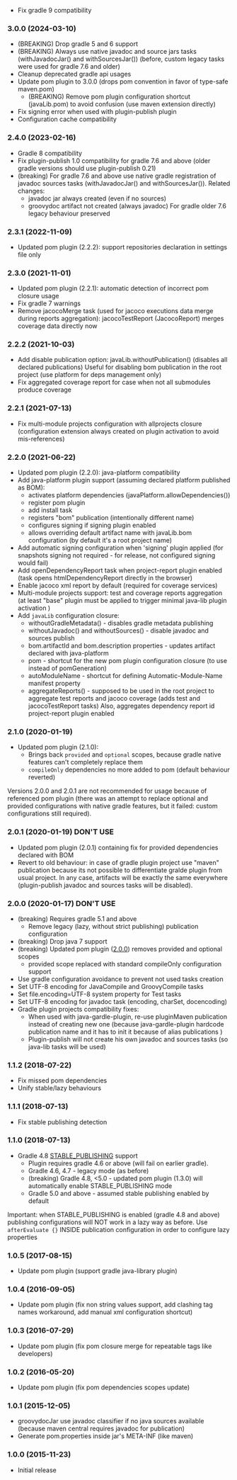 * Fix gradle 9 compatibility

### 3.0.0 (2024-03-10)
* (BREAKING) Drop gradle 5 and 6 support
* (BREAKING) Always use native javadoc and source jars tasks (withJavadocJar() and withSourcesJar())
    (before, custom legacy tasks were used for gradle 7.6 and older)
* Cleanup deprecated gradle api usages
* Update pom plugin to 3.0.0 (drops pom convention in favor of type-safe maven.pom)
  - (BREAKING) Remove pom plugin configuration shortcut (javaLib.pom) to avoid confusion (use maven extension directly)
* Fix signing error when used with plugin-publish plugin
* Configuration cache compatibility

### 2.4.0 (2023-02-16)
* Gradle 8 compatibility
* Fix plugin-publish 1.0 compatibility for gradle 7.6 and above
  (older gradle versions should use plugin-publish 0.21)
* (breaking) For gradle 7.6 and above use native gradle registration of javadoc sources tasks
  (withJavadocJar() and withSourcesJar()). 
  Related changes:
    - javadoc jar always created (even if no sources)
    - groovydoc artifact not created (always javadoc)
  For gradle older 7.6 legacy behaviour preserved

### 2.3.1 (2022-11-09)
* Updated pom plugin (2.2.2): support repositories declaration in settings file only

### 2.3.0 (2021-11-01)
* Updated pom plugin (2.2.1): automatic detection of incorrect pom closure usage
* Fix gradle 7 warnings
* Remove jacocoMerge task (used for jacoco executions data merge during reports aggregation): 
  jacocoTestReport (JacocoReport) merges coverage data directly now

### 2.2.2 (2021-10-03)
* Add disable publication option: javaLib.withoutPublication() (disables all declared publications)
  Useful for disabling bom publication in the root project (use platform for deps management only)
* Fix aggregated coverage report for case when not all submodules produce coverage

### 2.2.1 (2021-07-13)
* Fix multi-module projects configuration with allprojects closure 
  (configuration extension always created on plugin activation to avoid mis-references)

### 2.2.0 (2021-06-22)
* Updated pom plugin (2.2.0): java-platform compatibility
* Add java-platform plugin support (assuming declared platform published as BOM):
    - activates platform dependencies (javaPlatform.allowDependencies())
    - register pom plugin 
    - add install task
    - registers "bom" publication (intentionally different name)
    - configures signing if signing plugin enabled
    - allows overriding default artifact name with javaLib.bom  configuration 
      (by default it's a root project name)
* Add automatic signing configuration when 'signing' plugin applied
  (for snapshots signing not required -  for release, not configured signing would fail)
* Add openDependencyReport task when project-report plugin enabled
  (task opens htmlDependencyReport directly in the browser)
* Enable jacoco xml report by default (required for coverage services)  
* Multi-module projects support: test and coverage reports aggregation
  (at least "base" plugin must be applied to trigger minimal java-lib plugin activation )
* Add `javaLib` configuration closure:
    - withoutGradleMetadata() - disables gradle metadata publishing
    - withoutJavadoc() and withoutSources() - disable javadoc and sources publish
    - bom.artifactId and bom.description properties - updates artifact declared with java-platform
    - pom - shortcut for the new pom plugin configuration closure (to use instead of pomGeneration)
    - autoModuleName - shortcut for defining Automatic-Module-Name manifest property
    - aggregateReports() - supposed to be used in the root project to aggregate
       test reports and jacoco coverage (adds test and jacocoTestReport tasks)
       Also, aggregates dependency report id project-report plugin enabled

### 2.1.0 (2020-01-19)
* Updated pom plugin (2.1.0): 
    - Brings back `provided` and `optional` scopes, because gradle native features can't completely replace them
    - `compileOnly` dependencies no more added to pom (default behaviour reverted)  

Versions 2.0.0 and 2.0.1 are not recommended for usage because of referenced pom plugin
(there was an attempt to replace optional and provided configurations with native gradle features, 
but it failed: custom configurations still required).

### 2.0.1 (2020-01-19) DON'T USE
* Updated pom plugin (2.0.1) containing fix for provided dependencies declared with BOM
* Revert to old behaviour: in case of gradle plugin project use "maven" publication because its not possible 
    to differentiate gralde plugin from usual project. In any case, artifacts will be exactly the same everywhere
    (plugin-publish javadoc and sources tasks will be disabled).  

### 2.0.0 (2020-01-17) DON'T USE
* (breaking) Requires gradle 5.1 and above
    - Remove legacy (lazy, without strict publishing) publication configuration 
* (breaking) Drop java 7 support
* (breaking) Updated pom plugin ([2.0.0](https://github.com/xvik/gradle-pom-plugin/releases/tag/2.0.0)) removes provided and optional scopes
    - provided scope replaced with standard compileOnly configuration support 
* Use gradle configuration avoidance to prevent not used tasks creation
* Set UTF-8 encoding for JavaCompile and GroovyCompile tasks
* Set file.encoding=UTF-8 system property for Test tasks
* Set UTF-8 encoding for javadoc task (encoding, charSet, docencoding) 
* Gradle plugin projects compatibility fixes:
    - When used with java-gardle-plugin, re-use pluginMaven publication instead of creating
        new one (because java-gardle-plugin hardcode publication name and it has to init it because of alias publications )
    - Plugin-publish will not create his own javadoc and sources tasks (so java-lib tasks will be used)

### 1.1.2 (2018-07-22)
* Fix missed pom dependencies
* Unify stable/lazy behaviours

### 1.1.1 (2018-07-13)
* Fix stable publishing detection

### 1.1.0 (2018-07-13)
* Gradle 4.8 [STABLE_PUBLISHING](https://docs.gradle.org/4.8/userguide/publishing_maven.html#publishing_maven:deferred_configuration) support
    - Plugin requires gradle 4.6 or above (will fail on earlier gradle).
    - Gradle 4.6, 4.7 - legacy mode (as before)
    - (breaking) Gradle 4.8, <5.0 - updated pom plugin (1.3.0) will automatically enable STABLE_PUBLISHING mode         
    - Gradle 5.0 and above - assumed stable publishing enabled by default

Important: when STABLE_PUBLISHING is enabled (gradle 4.8 and above) publishing configurations will NOT work 
in a lazy way as before. Use `afterEvaluate {}` INSIDE publication configuration in order to configure lazy properties               

### 1.0.5 (2017-08-15)
* Update pom plugin (support gradle java-library plugin)

### 1.0.4 (2016-09-05)
* Update pom plugin (fix non string values support, add clashing tag names workaround, add manual xml configuration shortcut)

### 1.0.3 (2016-07-29)
* Update pom plugin (fix pom closure merge for repeatable tags like developers)

### 1.0.2 (2016-05-20)
* Update pom plugin (fix pom dependencies scopes update)

### 1.0.1 (2015-12-05)
* groovydocJar use javadoc classifier if no java sources available (because maven central requires javadoc for publication)
* Generate pom.properties inside jar's META-INF (like maven)

### 1.0.0 (2015-11-23)
* Initial release